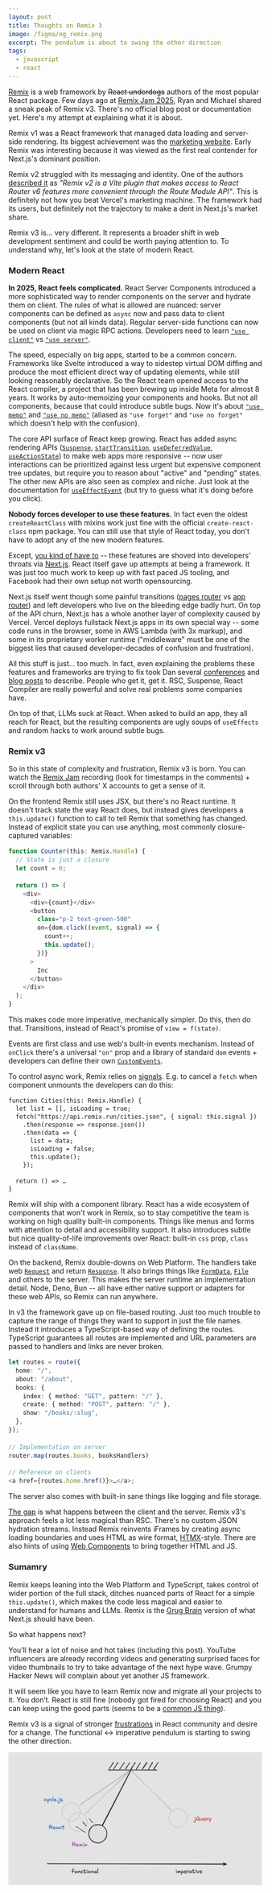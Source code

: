 ```yaml
---
layout: post
title: Thoughts on Remix 3
image: /figma/og_remix.png
excerpt: The pendulum is about to swing the other direction
tags:
  - javascript
  - react
---
```


[Remix](https://remix.run/) is a web framework by ~~React underdogs~~ authors of the most popular React package. Few days ago at [Remix Jam 2025](https://remix.run/jam/2025), Ryan and Michael shared a sneak peak of Remix v3. There's no official blog post or documentation yet. Here's my attempt at explaining what it is about.

Remix v1 was a React framework that managed data loading and server-side rendering. Its biggest achievement was the [marketing website](https://remix.run/). Early Remix was interesting because it was viewed as the first real contender for Next.js's dominant position.

Remix v2 struggled with its messaging and identity. One of the authors [described it](https://x.com/ryanflorence/status/1791479313939976313) as _"Remix v2 is a Vite plugin that makes access to React Router v6 features more convenient through the Route Module API"_. This is definitely not how you beat Vercel's marketing machine. The framework had its users, but definitely not the trajectory to make a dent in Next.js's market share.

Remix v3 is… very different. It represents a broader shift in web development sentiment and could be worth paying attention to. To understand why, let's look at the state of modern React.

### Modern React

**In 2025, React feels complicated.** React Server Components introduced a more sophisticated way to render components on the server and hydrate them on client. The rules of what is allowed are nuanced: server components can be defined as `async` now and pass data to client components (but not all kinds data). Regular server-side functions can now be used on client via magic RPC actions. Developers need to learn [`"use client"`](https://react.dev/reference/rsc/use-client) vs [`"use server"`](https://react.dev/reference/rsc/use-server).

The speed, especially on big apps, started to be a common concern. Frameworks like Svelte introduced a way to sidestep virtual DOM diffing and produce the most efficient direct way of updating elements, while still looking reasonably declarative. So the React team opened access to the React compiler, a project that has been brewing up inside Meta for almost 8 years. It works by auto-memoizing your components and hooks. But not all components, because that could introduce subtle bugs. Now it's about [`"use memo"`](https://react.dev/reference/react-compiler/directives/use-memo) and [`"use no memo"`](https://react.dev/reference/react-compiler/directives/use-no-memo) (aliased as `"use forget"` and `"use no forget"` which doesn't help with the confusion).

The core API surface of React keep growing. React has added async rendering APIs ([`Suspense`](https://react.dev/reference/react/Suspense), [`startTransition`](https://react.dev/reference/react/startTransition), [`useDeferredValue`](https://react.dev/reference/react/useDeferredValue), [`useActionState`](https://react.dev/reference/react/useActionState)) to make web apps more responsive -- now user interactions can be prioritized against less urgent but expensive component tree updates, but require you to reason about "active" and "pending" states. The other new APIs are also seen as complex and niche. Just look at the documentation for [`useEffectEvent`](https://react.dev/reference/react/useEffectEvent) (but try to guess what it's doing before you click).

**Nobody forces developer to use these features.** In fact even the oldest `createReactClass` with mixins work just fine with the official `create-react-class` npm package. You can still use that style of React today, you don't have to adopt any of the new modern features.

Except, [you kind of have to](https://react.dev/learn/creating-a-react-app) -- these features are shoved into developers' throats via [Next.js](https://nextjs.org/). React itself gave up attempts at being a framework. It was just too much work to keep up with fast paced JS tooling, and Facebook had their own setup not worth opensourcing.

Next.js itself went though some painful transitions ([pages router](https://nextjs.org/docs/pages) vs [app router](https://nextjs.org/docs/app/getting-started)) and left developers who live on the bleeding edge badly hurt. On top of the API churn, Next.js has a whole another layer of complexity caused by Vercel. Vercel deploys fullstack Next.js apps in its own special way -- some code runs in the browser, some in AWS Lambda (with 3x markup), and some in its proprietary worker runtime ("middleware" must be one of the biggest lies that caused developer-decades of confusion and frustration).

All this stuff is just… too much. In fact, even explaining the problems these features and frameworks are trying to fix took Dan several [conferences](https://overreacted.io/react-for-two-computers/) and [blog posts](https://overreacted.io/the-two-reacts/) to describe. People who get it, get it. RSC, Suspense, React Compiler are really powerful and solve real problems some companies have.

On top of that, LLMs suck at React. When asked to build an app, they all reach for React, but the resulting components are ugly soups of `useEffects` and random hacks to work around subtle bugs.

### Remix v3

So in this state of complexity and frustration, Remix v3 is born. You can watch the [Remix Jam](https://remix.run/jam/2025) recording (look for timestamps in the comments) + scroll through both authors' X accounts to get a sense of it.

On the frontend Remix still uses JSX, but there's no React runtime. It doesn't track state the way React does, but instead gives developers a `this.update()` function to call to tell Remix that something has changed. Instead of explicit state you can use anything, most commonly closure-captured variables:

```typescript
function Counter(this: Remix.Handle) {
  // State is just a closure
  let count = 0;

  return () => (
    <div>
      <div>{count}</div>
      <button
        class="p-2 text-green-500"
        on={dom.click((event, signal) => {
          count++;
          this.update();
        })}
      >
        Inc
      </button>
    </div>
  );
}
```

This makes code more imperative, mechanically simpler. Do this, then do that. Transitions, instead of React's promise of `view = f(state)`.

Events are first class and use web's built-in events mechanism. Instead of `onClick` there's a universal `"on"` prop and a library of standard `dom` events + developers can define their own [`CustomEvents`](https://developer.mozilla.org/en-US/docs/Web/API/CustomEvent).

To control async work, Remix relies on [signals](https://developer.mozilla.org/en-US/docs/Web/API/AbortController/signal). E.g. to cancel a `fetch` when component unmounts the developers can do this:

```
function Cities(this: Remix.Handle) {
  let list = [], isLoading = true;
  fetch("https://api.remix.run/cities.json", { signal: this.signal })
    .then(response => response.json())
    .then(data => {
      list = data;
      isLoading = false;
      this.update();
    });

  return () => …
}
```

Remix will ship with a component library. React has a wide ecosystem of components that won't work in Remix, so to stay competitive the team is working on high quality built-in components. Things like menus and forms with attention to detail and accessibility support. It also introduces subtle but nice quality-of-life improvements over React: built-in `css` prop, `class` instead of `className`.

On the backend, Remix double-downs on Web Platform. The handlers take web [`Request`](https://developer.mozilla.org/en-US/docs/Web/API/Request) and return [`Response`](https://developer.mozilla.org/en-US/docs/Web/API/Response). It also brings things like [`FormData`](https://developer.mozilla.org/en-US/docs/Web/API/FormData), [`File`](https://developer.mozilla.org/en-US/docs/Web/API/File) and others to the server. This makes the server runtime an implementation detail. Node, Deno, Bun -- all have either native support or adapters for these web APIs, so Remix can run anywhere.

In v3 the framework gave up on file-based routing. Just too much trouble to capture the range of things they want to support in just the file names. Instead it introduces a TypeScript-based way of defining the routes. TypeScript guarantees all routes are implemented and URL parameters are passed to handlers and links are never broken.

```typescript
let routes = route({
  home: "/",
  about: "/about",
  books: {
    index: { method: "GET", pattern: "/" },
    create: { method: "POST", pattern: "/" },
    show: "/books/:slug",
  },
});

// Implementation on server
router.map(routes.books, booksHandlers)

// Reference on clients
<a href={routes.home.href()}>…</a>;
```

The server also comes with built-in sane things like logging and file storage.

[The gap](https://www.youtube.com/watch?v=zqhE-CepH2g) is what happens between the client and the server. Remix v3's approach feels a lot less magical than RSC. There's no custom JSON hydration streams. Instead Remix reinvents iFrames by creating async loading boundaries and uses HTML as wire format, [HTMX](https://htmx.org/)-style. There are also hints of using [Web Components](https://developer.mozilla.org/en-US/docs/Web/API/Web_components) to bring together HTML and JS.

### Sumamry

Remix keeps leaning into the Web Platform and TypeScript, takes control of wider portion of the full stack, ditches nuanced parts of React for a simple `this.update()`, which makes the code less magical and easier to understand for humans and LLMs. Remix is the [Grug Brain](https://grugbrain.dev/) version of what Next.js should have been.

So what happens next?

You’ll hear a lot of noise and hot takes (including this post). YouTube influencers are already recording videos and generating surprised faces for video thumbnails to try to take advantage of the next hype wave. Grumpy Hacker News will complain about yet another JS framework.

It will seem like you have to learn Remix now and migrate all your projects to it. You don’t. React is still fine (nobody got fired for choosing React) and you can keep using the good parts (seems to be a [common JS thing](https://www.amazon.com/JavaScript-Good-Parts-Douglas-Crockford/dp/0596517742)).

Remix v3 is a signal of stronger [frustrations](https://cassidoo.co/post/annoyed-at-react/) in React community and desire for a change. The functional ↔ imperative pendulum is starting to swing the other direction.

![](/figma/og_remix.png)

